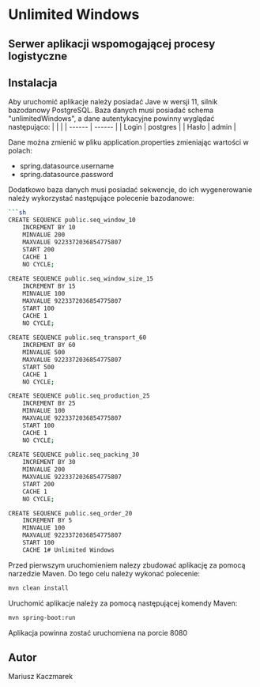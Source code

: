 # Unlimited Windows
## Serwer aplikacji wspomogającej procesy logistyczne

## Instalacja

Aby uruchomić aplikacje należy posiadać Jave w wersji 11, silnik bazodanowy PostgreSQL.
Baza danych musi posiadać schema "unlimitedWindows", a dane autentykacyjne powinny wyglądać następująco:
|  |  |
| ------ | ------ |
| Login | postgres |
| Hasło | admin |

Dane można zmienić w pliku application.properties zmieniając wartości w polach:
- spring.datasource.username
- spring.datasource.password

Dodatkowo baza danych musi posiadać sekwencje, do ich wygenerowanie należy wykorzystać następujące polecenie bazodanowe:
```sh
```sh
CREATE SEQUENCE public.seq_window_10
	INCREMENT BY 10
	MINVALUE 200
	MAXVALUE 9223372036854775807
	START 200
	CACHE 1
	NO CYCLE;
	
CREATE SEQUENCE public.seq_window_size_15
	INCREMENT BY 15
	MINVALUE 100
	MAXVALUE 9223372036854775807
	START 100
	CACHE 1
	NO CYCLE;
	
CREATE SEQUENCE public.seq_transport_60
	INCREMENT BY 60
	MINVALUE 500
	MAXVALUE 9223372036854775807
	START 500
	CACHE 1
	NO CYCLE;

CREATE SEQUENCE public.seq_production_25
	INCREMENT BY 25
	MINVALUE 100
	MAXVALUE 9223372036854775807
	START 100
	CACHE 1
	NO CYCLE;
	
CREATE SEQUENCE public.seq_packing_30
	INCREMENT BY 30
	MINVALUE 200
	MAXVALUE 9223372036854775807
	START 200
	CACHE 1
	NO CYCLE;

CREATE SEQUENCE public.seq_order_20
	INCREMENT BY 5
	MINVALUE 100
	MAXVALUE 9223372036854775807
	START 100
	CACHE 1# Unlimited Windows
```
Przed pierwszym uruchomieniem nalezy zbudować aplikację za pomocą narzedzie Maven. Do tego celu należy wykonać polecenie:
```sh
mvn clean install
```

Uruchomić aplikacje należy za pomocą następującej komendy Maven:

```sh
mvn spring-boot:run
```

Aplikacja powinna zostać uruchomiena na porcie 8080
## Autor

Mariusz Kaczmarek
